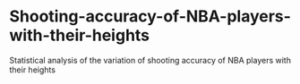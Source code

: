 # Shooting-accuracy-of-NBA-players-with-their-heights
Statistical analysis of the variation of shooting accuracy of NBA players with their heights
